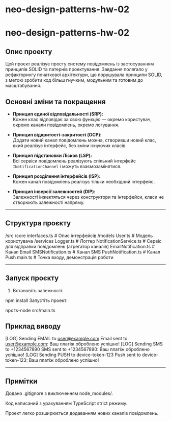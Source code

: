 # neo-design-patterns-hw-02

# neo-design-patterns-hw-02

## Опис проекту

Цей проєкт реалізує просту систему повідомлень із застосуванням принципів SOLID та патернів проектування. Завдання полягало у рефакторингу початкової архітектури, що порушувала принципи SOLID, з метою зробити код більш гнучким, модульним та готовим до масштабування.

## Основні зміни та покращення

- **Принцип єдиної відповідальності (SRP):**  
  Кожен клас відповідає за свою функцію — окремо користувач, окремо канали повідомлень, окремо логування.

- **Принцип відкритості-закритості (OCP):**  
  Додати новий канал повідомлень можна, створивши новий клас, який реалізує інтерфейс, без зміни існуючих класів.

- **Принцип підстановки Лісков (LSP):**  
  Всі сервіси повідомлень реалізують спільний інтерфейс `INotificationChannel` і можуть взаємозамінятися.

- **Принцип розділення інтерфейсів (ISP):**  
  Кожен канал повідомлень реалізує тільки необхідний інтерфейс.

- **Принцип інверсії залежностей (DIP):**  
  Залежності інжектяться через конструктори та інтерфейси, класи не створюють залежності напряму.

---

## Структура проєкту

/src
/core
interfaces.ts # Опис інтерфейсів
/models
User.ts # Модель користувача
/services
Logger.ts # Логгер
NotificationService.ts # Сервіс для відправки повідомлень (агрегатор каналів)
EmailNotification.ts # Канал Email
SMSNotification.ts # Канал SMS
PushNotification.ts # Канал Push
main.ts # Точка входу, демонстрація роботи

---

## Запуск проєкту

1. Встановіть залежності:

npm install
Запустіть проект:

npx ts-node src/main.ts

## Приклад виводу

[LOG] Sending EMAIL to user@example.com
Email sent to user@example.com: Ваш платіж оброблено успішно!
[LOG] Sending SMS to +1234567890
SMS sent to +1234567890: Ваш платіж оброблено успішно!
[LOG] Sending PUSH to device-token-123
Push sent to device-token-123: Ваш платіж оброблено успішно!

--- 

## Примітки
Додано .gitignore з виключенням node_modules/.

Код написаний з урахуванням TypeScript strict режиму.

Проект легко розширюється додаванням нових каналів повідомлень.
